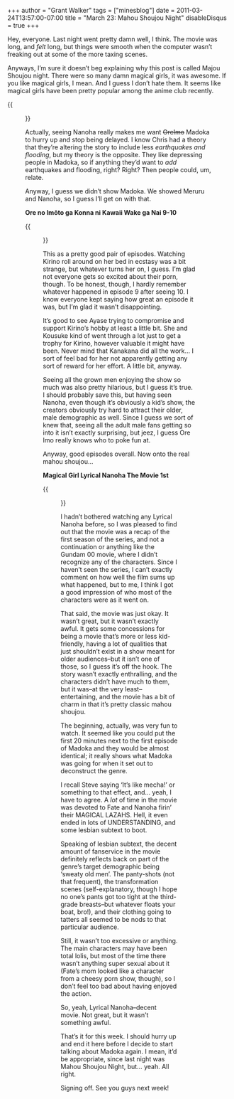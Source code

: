 +++
author = "Grant Walker"
tags = ["minesblog"]
date = 2011-03-24T13:57:00-07:00
title = "March 23: Mahou Shoujou Night"
disableDisqus = true
+++

Hey, everyone. Last night went pretty damn well, I think. The movie was long, and _felt_ long, but things were smooth when the computer wasn’t freaking out at some of the more taxing scenes.

Anyways, I’m sure it doesn’t beg explaining why this post is called Majou Shoujou night. There were so many damn magical girls, it was awesome. If you like magical girls, I mean. And I guess I don’t hate them. It seems like magical girls have been pretty popular among the anime club recently.

{{<figure src="assets/puella-magi-madoka-magica.jpg" caption="At least, these ones have been." width="450" height="309">}}

Actually, seeing Nanoha really makes me want ~~OreImo~~ Madoka to hurry up and stop being delayed. I know Chris had a theory that they’re altering the story to include less _earthquakes and flooding_, but my theory is the opposite. They like depressing people in Madoka, so if anything they’d want to _add_ earthquakes and flooding, right? Right? Then people could, um, relate.

Anyway, I guess we didn’t show Madoka. We showed Meruru and Nanoha, so I guess I’ll get on with that.

<!--more-->

**Ore no Imōto ga Konna ni Kawaii Wake ga Nai 9-10**

{{<figure src="assets/ore-no-imouto-10.jpg" caption="Sup, Meru-chan. I noticed your eyes are the wrong color. I call bad cosplay." width="400" height="225">}}

This as a pretty good pair of episodes. Watching Kirino roll around on her bed in ecstasy was a bit strange, but whatever turns her on, I guess. I’m glad not everyone gets so excited about their porn, though. To be honest, though, I hardly remember whatever happened in episode 9 after seeing 10. I know everyone kept saying how great an episode it was, but I’m glad it wasn’t disappointing.

It’s good to see Ayase trying to compromise and support Kirino’s hobby at least a little bit. She and Kousuke kind of went through a lot just to get a trophy for Kirino, however valuable it might have been. Never mind that Kanakana did all the work… I sort of feel bad for her not apparently getting any sort of reward for her effort. A little bit, anyway.

Seeing all the grown men enjoying the show so much was also pretty hilarious, but I guess it’s true. I should probably save this, but having seen Nanoha, even though it’s obviously a kid’s show, the creators obviously try hard to attract their older, male demographic as well. Since I guess we sort of knew that, seeing all the adult male fans getting so into it isn’t exactly surprising, but jeez, I guess Ore Imo really knows who to poke fun at.

Anyway, good episodes overall. Now onto the real mahou shoujou…

**Magical Girl Lyrical Nanoha The Movie 1st**

{{<figure src="http://www.eliteyurilovers.com/Y-anime/nanoha.jpg" caption="I like this picture because it features the best character, Bardiche." width="440" height="342">}}

I hadn’t bothered watching any Lyrical Nanoha before, so I was pleased to find out that the movie was a recap of the first season of the series, and not a continuation or anything like the Gundam 00 movie, where I didn’t recognize any of the characters. Since I haven’t seen the series, I can’t exactly comment on how well the film sums up what happened, but to me, I think I got a good impression of who most of the characters were as it went on.

That said, the movie was just okay. It wasn’t great, but it wasn’t exactly awful. It gets some concessions for being a movie that’s more or less kid-friendly, having a lot of qualities that just shouldn’t exist in a show meant for older audiences–but it isn’t one of those, so I guess it’s off the hook. The story wasn’t exactly enthralling, and the characters didn’t have much to them, but it was–at the very least–entertaining, and the movie has a bit of charm in that it’s pretty classic mahou shoujou.

The beginning, actually, was very fun to watch. It seemed like you could put the first 20 minutes next to the first episode of Madoka and they would be almost identical; it really shows what Madoka was going for when it set out to deconstruct the genre.

I recall Steve saying ‘It’s like mecha!’ or something to that effect, and… yeah, I have to agree. A _lot_ of time in the movie was devoted to Fate and Nanoha firin’ their MAGICAL LAZAHS. Hell, it even ended in lots of UNDERSTANDING, and some lesbian subtext to boot.

Speaking of lesbian subtext, the decent amount of fanservice in the movie definitely reflects back on part of the genre’s target demographic being ‘sweaty old men’. The panty-shots (not that frequent), the transformation scenes (self-explanatory, though I hope no one’s pants got too tight at the third-grade breasts–but whatever floats your boat, bro!), and their clothing going to tatters all seemed to be nods to that particular audience.

Still, it wasn’t too excessive or anything. The main characters may have been total lolis, but most of the time there wasn’t anything super sexual about it (Fate’s mom looked like a character from a cheesy porn show, though), so I don’t feel too bad about having enjoyed the action.

So, yeah, Lyrical Nanoha–decent movie. Not great, but it wasn’t something awful.

That’s it for this week. I should hurry up and end it here before I decide to start talking about Madoka again. I mean, it’d be appropriate, since last night was Mahou Shoujou Night, but… yeah. All right.

Signing off. See you guys next week!
